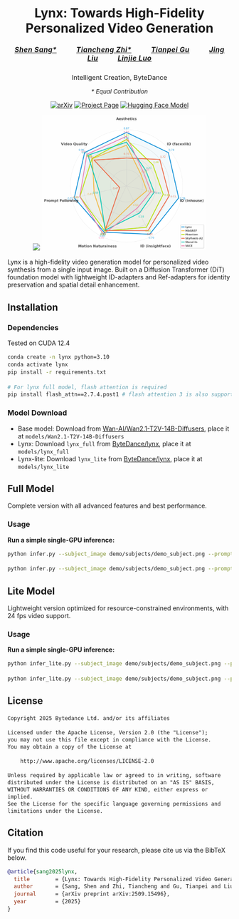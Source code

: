 <div align="center">

# Lynx: Towards High-Fidelity Personalized Video Generation

<h5 style="font-size: 1.1em; letter-spacing: 0.5px;">
  <a href="https://ssangx.github.io/" style="margin-right: 40px;">Shen Sang*</a>
  <a href="https://tiancheng-zhi.github.io/" style="margin-right: 40px;">Tiancheng Zhi*</a>
  <a href="https://gutianpei.github.io/" style="margin-right: 40px;">Tianpei Gu</a>
  <a href="https://www.jingliu.net/" style="margin-right: 40px;">Jing Liu</a>
  <a href="https://linjieluo.github.io/">Linjie Luo</a>
</h5>

<p style="font-size: 1.05em; margin: 8px 0;">
Intelligent Creation, ByteDance
</p>

<p style="font-size: 0.95em; font-style: italic;">
* Equal Contribution
</p>

[![arXiv](https://img.shields.io/badge/arXiv-2509.15496-b31b1b.svg)](https://arxiv.org/abs/2509.15496)
[![Project Page](https://img.shields.io/badge/Project-Page-green.svg)](https://byteaigc.github.io/Lynx/)
[![Hugging Face Model](https://img.shields.io/badge/🤗%20Hugging%20Face-Model-yellow)](https://huggingface.co/ByteDance/lynx)


<div align="center">

<img src="assets/teaser.jpg" width="400"/> <img src="assets/radar_chart_v4.png" width="370"/>

</div>

</div>
Lynx is a high-fidelity video generation model for personalized video synthesis from a single input image. Built on a Diffusion Transformer (DiT) foundation model with lightweight ID-adapters and Ref-adapters for identity preservation and spatial detail enhancement.


## Installation

### Dependencies
Tested on CUDA 12.4
```bash
conda create -n lynx python=3.10
conda activate lynx
pip install -r requirements.txt

# For lynx full model, flash attention is required
pip install flash_attn==2.7.4.post1 # flash attention 3 is also supported, will be faster
```

### Model Download

- Base model: Download from [Wan-AI/Wan2.1-T2V-14B-Diffusers](https://huggingface.co/Wan-AI/Wan2.1-T2V-14B-Diffusers), place it at `models/Wan2.1-T2V-14B-Diffusers`
- Lynx: Download `lynx_full` from [ByteDance/lynx](https://huggingface.co/ByteDance/lynx), place it at `models/lynx_full`
- Lynx-lite: Download `lynx_lite` from [ByteDance/lynx](https://huggingface.co/ByteDance/lynx), place it at `models/lynx_lite`


## Full Model

Complete version with all advanced features and best performance.

### Usage

**Run a simple single-GPU inference:**
```bash
python infer.py --subject_image demo/subjects/demo_subject.png --prompt "A person carves a pumpkin on a porch in the evening. The camera captures their upper body as they draw a face with a marker, carefully cut along the lines, then lift the lid with both hands. Their face lights up with excitement as they peek inside." --seed 42

python infer.py --subject_image demo/subjects/demo_subject.png --prompt demo/prompts/demo_prompt.txt --seed 42
```

## Lite Model

Lightweight version optimized for resource-constrained environments, with 24 fps video support.

### Usage

**Run a simple single-GPU inference:**
```bash
python infer_lite.py --subject_image demo/subjects/demo_subject.png --prompt "A person carves a pumpkin on a porch in the evening. The camera captures their upper body as they draw a face with a marker, carefully cut along the lines, then lift the lid with both hands. Their face lights up with excitement as they peek inside." --seed 42

python infer_lite.py --subject_image demo/subjects/demo_subject.png --prompt demo/prompts/demo_prompt.txt --seed 42
```

## License
```
Copyright 2025 Bytedance Ltd. and/or its affiliates

Licensed under the Apache License, Version 2.0 (the "License");
you may not use this file except in compliance with the License.
You may obtain a copy of the License at

    http://www.apache.org/licenses/LICENSE-2.0

Unless required by applicable law or agreed to in writing, software
distributed under the License is distributed on an "AS IS" BASIS,
WITHOUT WARRANTIES OR CONDITIONS OF ANY KIND, either express or implied.
See the License for the specific language governing permissions and
limitations under the License.
```

## Citation
If you find this code useful for your research, please cite us via the BibTeX below.
```BibTeX
@article{sang2025lynx,
  title        = {Lynx: Towards High-Fidelity Personalized Video Generation},
  author       = {Sang, Shen and Zhi, Tiancheng and Gu, Tianpei and Liu, Jing and Luo, Linjie},
  journal      = {arXiv preprint arXiv:2509.15496},
  year         = {2025}
}
```